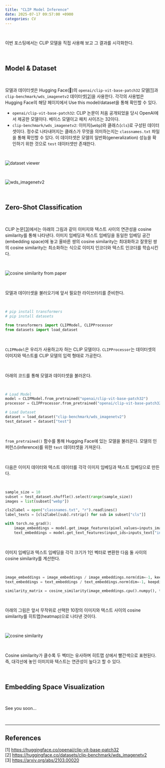 ```yaml
---
title: "CLIP Model Inference"
date: 2025-07-17 09:57:00 +0900
categories: CV
---
```


&nbsp;

이번 포스팅에서는 CLIP 모델을 직접 사용해 보고 그 결과를 시각화한다.

<br>

## Model & Dataset

<br>

모델과 데이터셋은 Hugging Face(🤗)의 `openai/clip-vit-base-patch32` 모델[[1]](https://huggingface.co/openai/clip-vit-base-patch32)과 `clip-benchmark/wds_imagenetv2` 데이터셋[[2]](https://huggingface.co/datasets/clip-benchmark/wds_imagenetv2)을 사용한다. 각각의 사용법은 Hugging Face의 해당 페이지에서 Use this model/dataset을 통해 확인할 수 있다.
* `openai/clip-vit-base-patch32`: CLIP 논문이 처음 공개되었을 당시 OpenAI에서 제공한 모델이다. 베이스 모델이고 패치 사이즈는 32이다.
* `clip-benchmark/wds_imagenetv2`: 이미지(`webp`)와 클래스(`cls`)로 구성된 데이터 셋이다. 정수로 나타내어지는 클래스가 무엇을 의미하는지는 `classnames.txt` 파일을 통해 확인할 수 있다. 이 데이터셋은 모델의 일반화(generalization) 성능을 확인하기 위한 것으로 `test` 데이터셋만 존재한다.

<br>

![dataset viewer](/assets/img/2025-07-17/dataset_viewer.png)

<br>

![wds_imagenetv2](/assets/img/2025-07-17/wds_imagenetv2.png)

<br>

## Zero-Shot Classification

<br>

CLIP 논문[[3]](https://arxiv.org/abs/2103.00020)에서는 아래의 그림과 같이 이미지와 텍스트 사이의 연관성을 cosine similarity를 통해 나타낸다. 이미지 임베딩과 텍스트 임베딩을 동일한 임베딩 공간(embedding space)에 놓고 올바른 쌍의 cosine similarity는 최대화하고 잘못된 쌍의 cosine similarity는 최소화하는 식으로 이미지 인코더와 텍스트 인코더를 학습시킨다.

<br>

![cosine similarity from paper](/assets/img/2025-07-17/cosine_similarity_from_paper.png)

<br>

모델과 데이터셋을 불러오기에 앞서 필요한 라이브러리를 준비한다.

<br>

```python
# pip install transformers
# pip install datasets

from transformers import CLIPModel, CLIPProcessor
from datasets import load_dataset
```

<br>

`CLIPModel`은 우리가 사용하고자 하는 CLIP 모델이다. `CLIPProcessor`는 데이터셋의 이미지와 텍스트를 CLIP 모델의 입력 형태로 가공한다.

<br>

아래의 코드를 통해 모델과 데이터셋을 불러온다.

<br>

```python
# Load Model
model = CLIPModel.from_pretrained("openai/clip-vit-base-patch32")
processor = CLIPProcessor.from_pretrained("openai/clip-vit-base-patch32")

# Load Dataset
dataset = load_dataset("clip-benchmark/wds_imagenetv2")
test_dataset = dataset["test"]
```

<br>

`from_pretrained()` 함수를 통해 Hugging Face에 있는 모델을 불러온다. 모델의 인퍼런스(inference)를 위한 `test` 데이터셋을 가져온다.

<br>

다음은 이미지 데이터와 텍스트 데이터를 각각 이미지 임베딩과 텍스트 임베딩으로 만든다.

<br>

```python
sample_size = 10
subset = test_dataset.shuffle().select(range(sample_size))
images = list(subset["webp"])

cls2label = open("classnames.txt", "r").readlines()
label_texts = [cls2label[sub].rstrip() for sub in subset["cls"]]

with torch.no_grad():
    image_embeddings = model.get_image_features(pixel_values=inputs_image["pixel_values"])
    text_embeddings = model.get_text_features(input_ids=inputs_text["input_ids"], attention_mask=inputs_text["attention_mask"])
```

<br>

이미지 임베딩과 텍스트 임베딩을 각각 크기가 1인 벡터로 변환한 다음 둘 사이의 cosine similarity를 계산한다.

<br>

```python
image_embeddings = image_embeddings / image_embeddings.norm(dim=-1, keepdim=True)
text_embeddings = text_embeddings / text_embeddings.norm(dim=-1, keepdim=True)

similarity_matrix = cosine_similarity(image_embeddings.cpu().numpy(), text_embeddings.cpu().numpy())
```

<br>

아래의 그림은 앞서 무작위로 선택한 10장의 이미지와 텍스트 사이의 cosine similarity를 히트맵(heatmap)으로 나타낸 것이다.

<br>

![cosine similarity](/assets/img/2025-07-17/cosine_similarity.png)

<br>

Cosine similarity가 클수록 두 벡터는 유사하며 히트맵 상에서 빨간색으로 표현된다. 즉, 대각선에 놓인 이미지와 텍스트는 연관성이 높다고 할 수 있다.

<br>

## Embedding Space Visualization

<br>

See you soon...

<br>

---

## References
 
[1] <https://huggingface.co/openai/clip-vit-base-patch32>  
[2] <https://huggingface.co/datasets/clip-benchmark/wds_imagenetv2>  
[3] <https://arxiv.org/abs/2103.00020>

&nbsp;